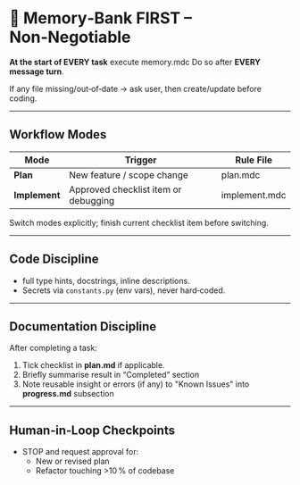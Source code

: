# 🧠 Memory‑Bank FIRST – Non‑Negotiable
**At the start of EVERY task** execute memory.mdc
Do so after **EVERY message turn**.

If any file missing/out‑of‑date → ask user, then create/update before coding.

---

## Workflow Modes
| Mode          | Trigger                               | Rule File     |
|---------------|---------------------------------------|---------------|
| **Plan**      | New feature / scope change            | plan.mdc      |
| **Implement** | Approved checklist item or debugging  | implement.mdc |

Switch modes explicitly; finish current checklist item before switching.

---

## Code Discipline
* full type hints, docstrings, inline descriptions.
* Secrets via `constants.py` (env vars), never hard‑coded.

---

## Documentation Discipline
After completing a task:
1. Tick checklist in **plan.md** if applicable.  
2. Briefly summarise result in “Completed” section  
3. Note reusable insight or errors (if any) to "Known Issues" into **progress.md** subsection  

---

## Human‑in‑Loop Checkpoints
* STOP and request approval for:
  - New or revised plan
  - Refactor touching >10 % of codebase

